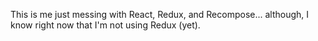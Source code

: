 This is me just messing with React, Redux, and Recompose... although, I know right now that I'm not using Redux (yet).
